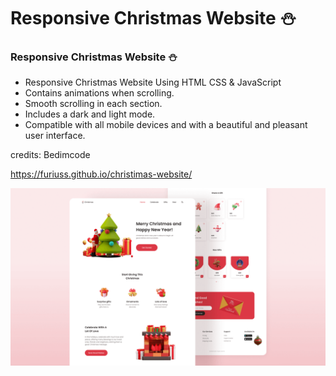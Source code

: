 # Responsive Christmas Website ⛄️
### Responsive Christmas Website ⛄️

- Responsive Christmas Website Using HTML CSS & JavaScript
- Contains animations when scrolling.
- Smooth scrolling in each section.
- Includes a dark and light mode.
- Compatible with all mobile devices and with a beautiful and pleasant user interface.

credits: Bedimcode

https://furiuss.github.io/christimas-website/

![preview img](/preview.png)
